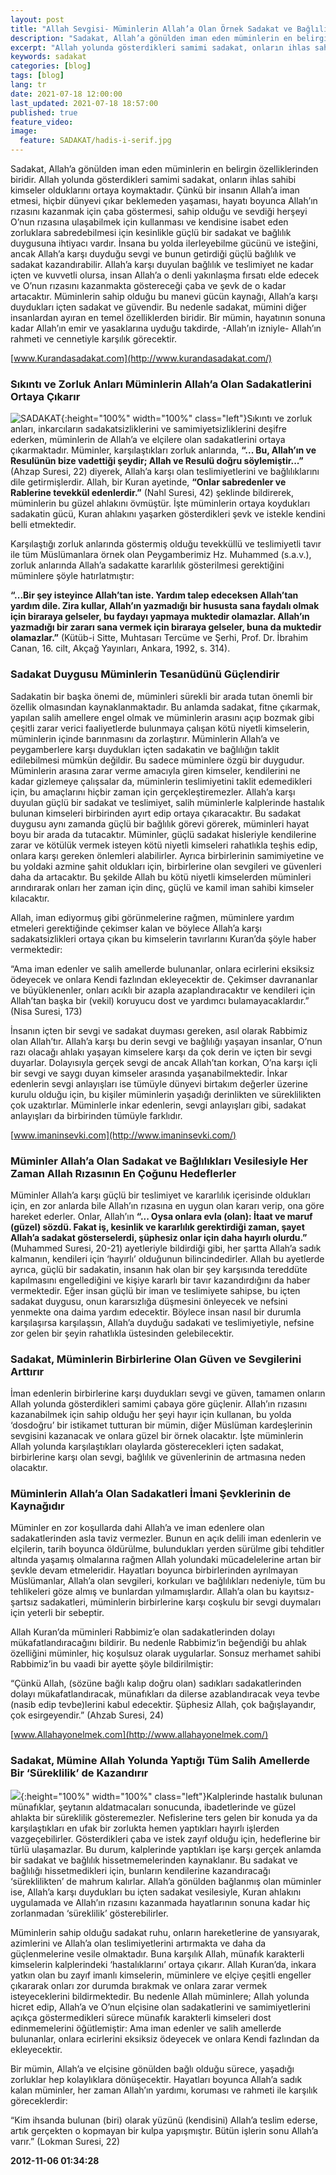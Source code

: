 ```yaml
---
layout: post
title: "Allah Sevgisi- Müminlerin Allah’a Olan Örnek Sadakat ve Bağlılıkları"
description: "Sadakat, Allah’a gönülden iman eden müminlerin en belirgin özelliklerinden biridir."
excerpt: "Allah yolunda gösterdikleri samimi sadakat, onların ihlas sahibi kimseler olduklarını ortaya koymaktadır."
keywords: sadakat
categories: [blog]
tags: [blog]
lang: tr
date: 2021-07-18 12:00:00
last_updated: 2021-07-18 18:57:00
published: true
feature_video: 
image:
  feature: SADAKAT/hadis-i-serif.jpg
---
```


Sadakat, Allah’a gönülden iman eden müminlerin en belirgin özelliklerinden biridir. Allah yolunda gösterdikleri samimi sadakat, onların ihlas sahibi kimseler olduklarını ortaya koymaktadır. Çünkü bir insanın Allah’a iman etmesi, hiçbir dünyevi çıkar beklemeden yaşaması, hayatı boyunca Allah’ın rızasını kazanmak için çaba göstermesi, sahip olduğu ve sevdiği herşeyi O’nun rızasına ulaşabilmek için kullanması ve kendisine isabet eden zorluklara sabredebilmesi için kesinlikle güçlü bir sadakat ve bağlılık duygusuna ihtiyacı vardır. İnsana bu yolda ilerleyebilme gücünü ve isteğini, ancak Allah’a karşı duyduğu sevgi ve bunun getirdiği güçlü bağlılık ve sadakat kazandırabilir. Allah’a karşı duyulan bağlılık ve teslimiyet ne kadar içten ve kuvvetli olursa, insan Allah’a o denli yakınlaşma fırsatı elde edecek ve O’nun rızasını kazanmakta göstereceği çaba ve şevk de o kadar artacaktır. Müminlerin sahip olduğu bu manevi gücün kaynağı, Allah’a karşı duydukları içten sadakat ve güvendir. Bu nedenle sadakat, mümini diğer insanlardan ayıran en temel özelliklerden biridir. Bir mümin, hayatının sonuna kadar Allah’ın emir ve yasaklarına uyduğu takdirde, -Allah’ın izniyle- Allah’ın rahmeti ve cennetiyle karşılık görecektir. 

[www.Kurandasadakat.com](http://www.kurandasadakat.com/) 

### **Sıkıntı ve Zorluk Anları Müminlerin Allah’a Olan Sadakatlerini Ortaya Çıkarır**

![SADAKAT](/images/SADAKAT/sadakat.jpg "SADAKAT"){:height="100%" width="100%" class="left"}Sıkıntı ve zorluk anları, inkarcıların sadakatsizliklerini ve samimiyetsizliklerini deşifre ederken, müminlerin de Allah’a ve elçilere olan sadakatlerini ortaya çıkarmaktadır. Müminler, karşılaştıkları zorluk anlarında, **“... Bu, Allah’ın ve Resulünün bize vadettiği şeydir; Allah ve Resulü doğru söylemiştir...”** (Ahzap Suresi, 22) diyerek, Allah’a karşı olan teslimiyetlerini ve bağlılıklarını dile getirmişlerdir. Allah, bir Kuran ayetinde, **“Onlar sabredenler ve Rablerine tevekkül edenlerdir.”** (Nahl Suresi, 42) şeklinde bildirerek, müminlerin bu güzel ahlakını övmüştür. İşte müminlerin ortaya koydukları sadakatin gücü, Kuran ahlakını yaşarken gösterdikleri şevk ve istekle kendini belli etmektedir.

Karşılaştığı zorluk anlarında göstermiş olduğu tevekküllü ve teslimiyetli tavır ile tüm Müslümanlara örnek olan Peygamberimiz Hz. Muhammed (s.a.v.), zorluk anlarında Allah’a sadakatte kararlılık gösterilmesi gerektiğini müminlere şöyle hatırlatmıştır:

**“...Bir şey isteyince Allah’tan iste. Yardım talep edeceksen Allah’tan yardım dile. Zira kullar, Allah’ın yazmadığı bir hususta sana faydalı olmak için biraraya gelseler, bu faydayı yapmaya muktedir olamazlar. Allah’ın yazmadığı bir zararı sana vermek için biraraya gelseler, buna da muktedir olamazlar.”** (Kütüb-i Sitte, Muhtasarı Tercüme ve Şerhi, Prof. Dr. İbrahim Canan, 16. cilt, Akçağ Yayınları, Ankara, 1992, s. 314).

### Sadakat Duygusu Müminlerin Tesanüdünü Güçlendirir

Sadakatin bir başka önemi de, müminleri sürekli bir arada tutan önemli bir özellik olmasından kaynaklanmaktadır. Bu anlamda sadakat, fitne çıkarmak, yapılan salih amellere engel olmak ve müminlerin arasını açıp bozmak gibi çeşitli zarar verici faaliyetlerde bulunmaya çalışan kötü niyetli kimselerin, müminlerin içinde barınmasını da zorlaştırır. Müminlerin Allah’a ve peygamberlere karşı duydukları içten sadakatin ve bağlılığın taklit edilebilmesi mümkün değildir. Bu sadece müminlere özgü bir duygudur. Müminlerin arasına zarar verme amacıyla giren kimseler, kendilerini ne kadar gizlemeye çalışsalar da, müminlerin teslimiyetini taklit edemedikleri için, bu amaçlarını hiçbir zaman için gerçekleştiremezler. Allah’a karşı duyulan güçlü bir sadakat ve teslimiyet, salih müminlerle kalplerinde hastalık bulunan kimseleri birbirinden ayırt edip ortaya çıkaracaktır. Bu sadakat duygusu aynı zamanda güçlü bir bağlılık görevi görerek, müminleri hayat boyu bir arada da tutacaktır. Müminler, güçlü sadakat hisleriyle kendilerine zarar ve kötülük vermek isteyen kötü niyetli kimseleri rahatlıkla teşhis edip, onlara karşı gereken önlemleri alabilirler. Ayrıca birbirlerinin samimiyetine ve bu yoldaki azmine şahit oldukları için, birbirlerine olan sevgileri ve güvenleri daha da artacaktır. Bu şekilde Allah bu kötü niyetli kimselerden müminleri arındırarak onları her zaman için dinç, güçlü ve kamil iman sahibi kimseler kılacaktır.

Allah, iman ediyormuş gibi görünmelerine rağmen, müminlere yardım etmeleri gerektiğinde çekimser kalan ve böylece Allah’a karşı sadakatsizlikleri ortaya çıkan bu kimselerin tavırlarını Kuran’da şöyle haber vermektedir:

“Ama iman edenler ve salih amellerde bulunanlar, onlara ecirlerini eksiksiz ödeyecek ve onlara Kendi fazlından ekleyecektir de. Çekimser davrananlar ve büyüklenenler, onları acıklı bir azapla azaplandıracaktır ve kendileri için Allah’tan başka bir (vekil) koruyucu dost ve yardımcı bulamayacaklardır.” (Nisa Suresi, 173)

İnsanın içten bir sevgi ve sadakat duyması gereken, asıl olarak Rabbimiz olan Allah’tır. Allah’a karşı bu derin sevgi ve bağlılığı yaşayan insanlar, O’nun razı olacağı ahlakı yaşayan kimselere karşı da çok derin ve içten bir sevgi duyarlar. Dolayısıyla gerçek sevgi de ancak Allah’tan korkan, O’na karşı içli bir sevgi ve saygı duyan kimseler arasında yaşanabilmektedir. İnkar edenlerin sevgi anlayışları ise tümüyle dünyevi birtakım değerler üzerine kurulu olduğu için, bu kişiler müminlerin yaşadığı derinlikten ve süreklilikten çok uzaktırlar. Müminlerle inkar edenlerin, sevgi anlayışları gibi, sadakat anlayışları da birbirinden tümüyle farklıdır.

[www.imaninsevki.com](http://www.imaninsevki.com/)

### Müminler Allah’a Olan Sadakat ve Bağlılıkları Vesilesiyle Her Zaman Allah Rızasının En Çoğunu Hedeflerler

Müminler Allah’a karşı güçlü bir teslimiyet ve kararlılık içerisinde oldukları için, en zor anlarda bile Allah’ın rızasına en uygun olan kararı verip, ona göre hareket ederler. Onlar, Allah’ın **“... Oysa onlara evla (olan): İtaat ve maruf (güzel) sözdü. Fakat iş, kesinlik ve kararlılık gerektirdiği zaman, şayet Allah’a sadakat gösterselerdi, şüphesiz onlar için daha hayırlı olurdu.”** (Muhammed Suresi, 20-21) ayetleriyle bildirdiği gibi, her şartta Allah’a sadık kalmanın, kendileri için ‘hayırlı’ olduğunun bilincindedirler. Allah bu ayetlerde ayrıca, güçlü bir sadakatin, insanın hak olan bir şey karşısında tereddüte kapılmasını engellediğini ve kişiye kararlı bir tavır kazandırdığını da haber vermektedir. Eğer insan güçlü bir iman ve teslimiyete sahipse, bu içten sadakat duygusu, onun kararsızlığa düşmesini önleyecek ve nefsini yenmekte ona daima yardım edecektir. Böylece insan nasıl bir durumla karşılaşırsa karşılaşsın, Allah’a duyduğu sadakati ve teslimiyetiyle, nefsine zor gelen bir şeyin rahatlıkla üstesinden gelebilecektir.

### Sadakat, Müminlerin Birbirlerine Olan Güven ve Sevgilerini Arttırır

İman edenlerin birbirlerine karşı duydukları sevgi ve güven, tamamen onların Allah yolunda gösterdikleri samimi çabaya göre güçlenir. Allah’ın rızasını kazanabilmek için sahip olduğu her şeyi hayır için kullanan, bu yolda ‘dosdoğru’ bir istikamet tutturan bir mümin, diğer Müslüman kardeşlerinin sevgisini kazanacak ve onlara güzel bir örnek olacaktır. İşte müminlerin Allah yolunda karşılaştıkları olaylarda gösterecekleri içten sadakat, birbirlerine karşı olan sevgi, bağlılık ve güvenlerinin de artmasına neden olacaktır.

### Müminlerin Allah’a Olan Sadakatleri İmani Şevklerinin de Kaynağıdır

Müminler en zor koşullarda dahi Allah’a ve iman edenlere olan sadakatlerinden asla taviz vermezler. Bunun en açık delili iman edenlerin ve elçilerin, tarih boyunca öldürülme, bulundukları yerden sürülme gibi tehditler altında yaşamış olmalarına rağmen Allah yolundaki mücadelelerine artan bir şevkle devam etmeleridir. Hayatları boyunca birbirlerinden ayrılmayan Müslümanlar, Allah’a olan sevgileri, korkuları ve bağlılıkları nedeniyle, tüm bu tehlikeleri göze almış ve bunlardan yılmamışlardır. Allah’a olan bu kayıtsız-şartsız sadakatleri, müminlerin birbirlerine karşı coşkulu bir sevgi duymaları için yeterli bir sebeptir.

Allah Kuran’da müminleri Rabbimiz’e olan sadakatlerinden dolayı mükafatlandıracağını bildirir. Bu nedenle Rabbimiz‘in beğendiği bu ahlak özelliğini müminler, hiç koşulsuz olarak uygularlar. Sonsuz merhamet sahibi Rabbimiz’in bu vaadi bir ayette şöyle bildirilmiştir:

“Çünkü Allah, (sözüne bağlı kalıp doğru olan) sadıkları sadakatlerinden dolayı mükafatlandıracak, münafıkları da dilerse azablandıracak veya tevbe (nasib edip tevbe)lerini kabul edecektir. Şüphesiz Allah, çok bağışlayandır, çok esirgeyendir.” (Ahzab Suresi, 24)

 [www.Allahayonelmek.com](http://www.allahayonelmek.com/)

### Sadakat, Mümine Allah Yolunda Yaptığı Tüm Salih Amellerde Bir ‘Süreklilik’ de Kazandırır

![](/images/SADAKAT/sadakat3.jpg){:height="100%" width="100%" class="left"}Kalplerinde hastalık bulunan münafıklar, şeytanın aldatmacaları sonucunda, ibadetlerinde ve güzel ahlakta bir süreklilik gösteremezler. Nefislerine ters gelen bir konuda ya da karşılaştıkları en ufak bir zorlukta hemen yaptıkları hayırlı işlerden vazgeçebilirler. Gösterdikleri çaba ve istek zayıf olduğu için, hedeflerine bir türlü ulaşamazlar. Bu durum, kalplerinde yaptıkları işe karşı gerçek anlamda bir sadakat ve bağlılık hissetmemelerinden kaynaklanır. Bu sadakat ve bağlılığı hissetmedikleri için, bunların kendilerine kazandıracağı ‘süreklilikten’ de mahrum kalırlar. Allah’a gönülden bağlanmış olan müminler ise, Allah’a karşı duydukları bu içten sadakat vesilesiyle, Kuran ahlakını uygulamada ve Allah’ın rızasını kazanmada hayatlarının sonuna kadar hiç zorlanmadan ‘süreklilik’ gösterebilirler.

Müminlerin sahip olduğu  sadakat ruhu, onların hareketlerine de yansıyarak, azimlerini ve Allah’a olan teslimiyetlerini artırmakta ve daha da güçlenmelerine vesile olmaktadır. Buna karşılık Allah, münafık karakterli kimselerin kalplerindeki ‘hastalıklarını’ ortaya çıkarır. Allah Kuran’da, inkara yatkın olan bu zayıf imanlı kimselerin, müminlere ve elçiye çeşitli engeller çıkararak onları zor durumda bırakmak ve onlara zarar vermek isteyeceklerini bildirmektedir. Bu nedenle Allah müminlere; Allah yolunda hicret edip, Allah’a ve O’nun elçisine olan sadakatlerini ve samimiyetlerini açıkça göstermedikleri sürece münafık karakterli kimseleri dost edinmemelerini öğütlemiştir: Ama iman edenler ve salih amellerde bulunanlar, onlara ecirlerini eksiksiz ödeyecek ve onlara Kendi fazlından da ekleyecektir.

Bir mümin, Allah’a ve elçisine gönülden bağlı olduğu sürece, yaşadığı zorluklar hep kolaylıklara dönüşecektir. Hayatları boyunca Allah’a sadık kalan müminler, her zaman Allah’ın yardımı, koruması ve rahmeti ile karşılık göreceklerdir:

“Kim ihsanda bulunan (biri) olarak yüzünü (kendisini) Allah’a teslim ederse, artık gerçekten o kopmayan bir kulpa yapışmıştır. Bütün işlerin sonu Allah’a varır.” (Lokman Suresi, 22)

**2012-11-06 01:34:28**
